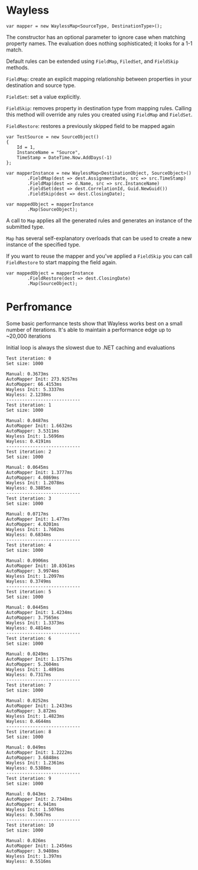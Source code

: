 # Wayless

`var mapper = new WaylessMap<SourceType, DestinationType>();`

The constructor has an optional parameter to ignore case when matching property names. 
The evaluation does nothing sophisticated; it looks for a 1-1 match. 

Default rules can be extended using `FieldMap`, `FiledSet`, and `FieldSkip` methods. 

`FieldMap`: create an explicit mapping relationship between properties in your destination
and source type.

`FieldSet`: set a value explicitly. 

`FieldSkip`: removes property in destination type from mapping rules. Calling this method will override 
any rules you created using `FieldMap` and `FieldSet`.

`FieldRestore`: restores a previously skipped field to be mapped again

    var TestSource = new SourceObject()
    {
        Id = 1,
        InstanceName = "Source",
        TimeStamp = DateTime.Now.AddDays(-1)
    };

    var mapperInstance = new WaylessMap<DestinationObject, SourceObject>()
            .FieldMap(dest => dest.AssignmentDate, src => src.TimeStamp)
            .FieldMap(dest => d.Name, src => src.InstanceName)
            .FieldSet(dest => dest.CorrelationId, Guid.NewGuid())
            .FieldSkip(dest => dest.ClosingDate);
                        
    var mappedObject = mapperInstance                        
            .Map(SourceObject);

A call to `Map` applies all the generated rules and generates an instance of the submitted type.

`Map` has several self-explanatory overloads   that can be used to create a new instance of the specified 
type.

If you want to reuse the mapper and you've applied a `FieldSkip` you can  call `FieldRestore` to start mapping the field again.

    var mappedObject = mapperInstance                        
            .FieldRestore(dest => dest.ClosingDate)
            .Map(SourceObject);
                        
# Perfromance
Some basic performance tests show that Wayless works best on a small number of iterations. It's able to maintain
a performance edge up to ~20,000 iterations

Initial loop is always the slowest due to .NET caching and evaluations

    Test iteration: 0
    Set size: 1000

    Manual: 0.3673ms
    AutoMapper Init: 273.9257ms
    AutoMapper: 66.4153ms
    Wayless Init: 5.3337ms
    Wayless: 2.1238ms
    ----------------------------
    Test iteration: 1
    Set size: 1000

    Manual: 0.0487ms
    AutoMapper Init: 1.6632ms
    AutoMapper: 3.5311ms
    Wayless Init: 1.5696ms
    Wayless: 0.4191ms
    ----------------------------
    Test iteration: 2
    Set size: 1000

    Manual: 0.0645ms
    AutoMapper Init: 1.3777ms
    AutoMapper: 4.0869ms
    Wayless Init: 1.2078ms
    Wayless: 0.3885ms
    ----------------------------
    Test iteration: 3
    Set size: 1000

    Manual: 0.0717ms
    AutoMapper Init: 1.477ms
    AutoMapper: 4.0201ms
    Wayless Init: 1.7602ms
    Wayless: 0.6834ms
    ----------------------------
    Test iteration: 4
    Set size: 1000

    Manual: 0.0906ms
    AutoMapper Init: 10.8361ms
    AutoMapper: 3.9974ms
    Wayless Init: 1.2097ms
    Wayless: 0.3749ms
    ----------------------------
    Test iteration: 5
    Set size: 1000

    Manual: 0.0445ms
    AutoMapper Init: 1.4234ms
    AutoMapper: 3.7565ms
    Wayless Init: 1.3373ms
    Wayless: 0.4814ms
    ----------------------------
    Test iteration: 6
    Set size: 1000

    Manual: 0.0249ms
    AutoMapper Init: 1.1757ms
    AutoMapper: 5.2604ms
    Wayless Init: 1.4891ms
    Wayless: 0.7317ms
    ----------------------------
    Test iteration: 7
    Set size: 1000

    Manual: 0.0252ms
    AutoMapper Init: 1.2433ms
    AutoMapper: 3.872ms
    Wayless Init: 1.4823ms
    Wayless: 0.4644ms
    ----------------------------
    Test iteration: 8
    Set size: 1000

    Manual: 0.049ms
    AutoMapper Init: 1.2222ms
    AutoMapper: 3.6848ms
    Wayless Init: 1.2361ms
    Wayless: 0.5388ms
    ----------------------------
    Test iteration: 9
    Set size: 1000

    Manual: 0.043ms
    AutoMapper Init: 2.7348ms
    AutoMapper: 4.941ms
    Wayless Init: 1.5076ms
    Wayless: 0.5067ms
    ----------------------------
    Test iteration: 10
    Set size: 1000

    Manual: 0.026ms
    AutoMapper Init: 1.2456ms
    AutoMapper: 3.9408ms
    Wayless Init: 1.397ms
    Wayless: 0.5516ms
